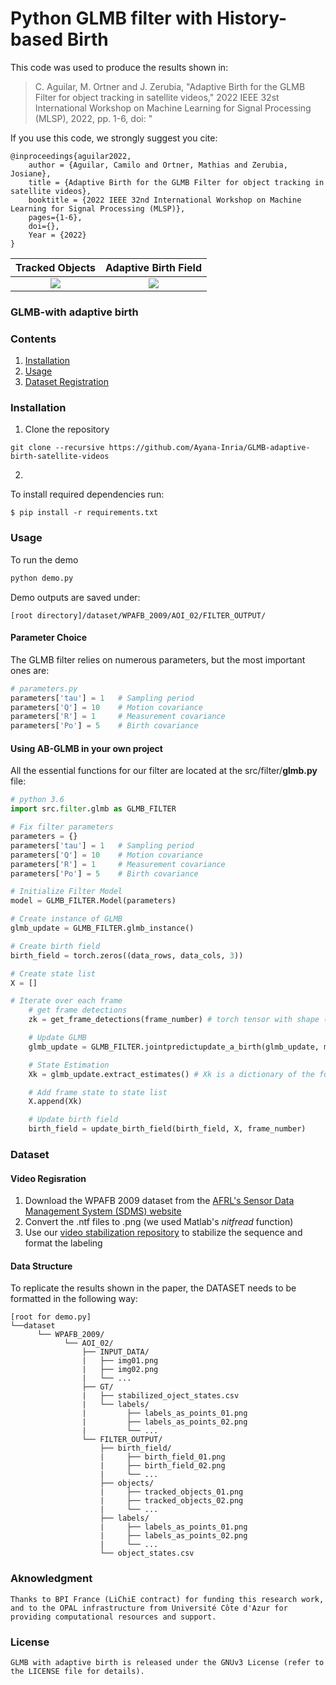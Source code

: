 # Python GLMB filter with History-based Birth

This code was used to produce the results shown in:

> C. Aguilar, M. Ortner and J. Zerubia, "Adaptive Birth for the GLMB Filter for object tracking in satellite videos," 2022 IEEE 32st International Workshop on Machine Learning for Signal Processing (MLSP), 2022, pp. 1-6, doi: "

If you use this code, we strongly suggest you cite:

    @inproceedings{aguilar2022,
        author = {Aguilar, Camilo and Ortner, Mathias and Zerubia, Josiane},
        title = {Adaptive Birth for the GLMB Filter for object tracking in satellite videos},
        booktitle = {2022 IEEE 32nd International Workshop on Machine Learning for Signal Processing (MLSP)},
        pages={1-6},
        doi={},
        Year = {2022}
    }

|Tracked Objects | Adaptive Birth Field |
|:--:| :--:|
| <img src="adaptive_birth.gif"> | <img src="birth_field.gif"> |

### GLMB-with adaptive birth

### Contents
1. [Installation](#installation-sufficient-for-the-demo)
2. [Usage](#usage)
3. [Dataset Registration](#dataset)


### Installation

1. Clone the repository
  ```Shell
  git clone --recursive https://github.com/Ayana-Inria/GLMB-adaptive-birth-satellite-videos
  ```

2.
To install required dependencies run:
```Shell
$ pip install -r requirements.txt
```



### Usage

To run the demo
```Bash
python demo.py
```

Demo outputs are saved under:

```
[root directory]/dataset/WPAFB_2009/AOI_02/FILTER_OUTPUT/
```


#### Parameter Choice

The GLMB filter relies on numerous parameters, but the most important ones are:

```python
# parameters.py
parameters['tau'] = 1   # Sampling period
parameters['Q'] = 10    # Motion covariance  
parameters['R'] = 1     # Measurement covariance
parameters['Po'] = 5    # Birth covariance
```


#### Using AB-GLMB in your own project

All the essential functions for our filter are located at the src/filter/**glmb.py** file:

```python
# python 3.6
import src.filter.glmb as GLMB_FILTER

# Fix filter parameters
parameters = {}
parameters['tau'] = 1   # Sampling period
parameters['Q'] = 10    # Motion covariance  
parameters['R'] = 1     # Measurement covariance
parameters['Po'] = 5    # Birth covariance

# Initialize Filter Model
model = GLMB_FILTER.Model(parameters)

# Create instance of GLMB
glmb_update = GLMB_FILTER.glmb_instance()

# Create birth field
birth_field = torch.zeros((data_rows, data_cols, 3))

# Create state list
X = []

# Iterate over each frame
    # get frame detections
    zk = get_frame_detections(frame_number) # torch tensor with shape (n_objects_at_frame_k, n_dims). n_dims=4: [px, py, w, h]

    # Update GLMB
    glmb_update = GLMB_FILTER.jointpredictupdate_a_birth(glmb_update, model,  zk, birth_field, frame_number)

    # State Estimation
    Xk = glmb_update.extract_estimates() # Xk is a dictionary of the form Xk[obj_label] = [px, py, vx, vy, w, h]

    # Add frame state to state list
    X.append(Xk)

    # Update birth field
    birth_field = update_birth_field(birth_field, X, frame_number)


```

### Dataset
#### Video Regisration
1. Download the WPAFB 2009 dataset from the [AFRL's Sensor Data Management System (SDMS) website](https://www.sdms.afrl.af.mil/index.php?collection=wpafb2009)
2. Convert the .ntf files to .png (we used Matlab's _nitfread_ function)
3. Use our [video stabilization repository](https://github.com/Ayana-Inria/satellite-video-stabilization) to stabilize the sequence and format the labeling


#### Data Structure
To replicate the results shown in the paper, the DATASET needs to be formatted in the following way:
```
[root for demo.py]
└──dataset
      └── WPAFB_2009/
            └── AOI_02/
                ├── INPUT_DATA/
                |   ├── img01.png
                |   ├── img02.png
                |   └── ...
                ├── GT/
                |   ├── stabilized_oject_states.csv
                |   └── labels/
                |         ├── labels_as_points_01.png
                |         ├── labels_as_points_02.png
                |         └── ...
                └── FILTER_OUTPUT/
                    ├── birth_field/
                    |     ├── birth_field_01.png
                    |     ├── birth_field_02.png
                    |     └── ...
                    ├── objects/
                    |     ├── tracked_objects_01.png
                    |     ├── tracked_objects_02.png
                    |     └── ...
                    ├── labels/
                    |     ├── labels_as_points_01.png
                    |     ├── labels_as_points_02.png
                    |     └── ...
                    └── object_states.csv
```

### Aknowledgment
    Thanks to BPI France (LiChiE contract) for funding this research work, and to the OPAL infrastructure from Université Côte d'Azur for providing computational resources and support.

### License
    GLMB with adaptive birth is released under the GNUv3 License (refer to the LICENSE file for details).
